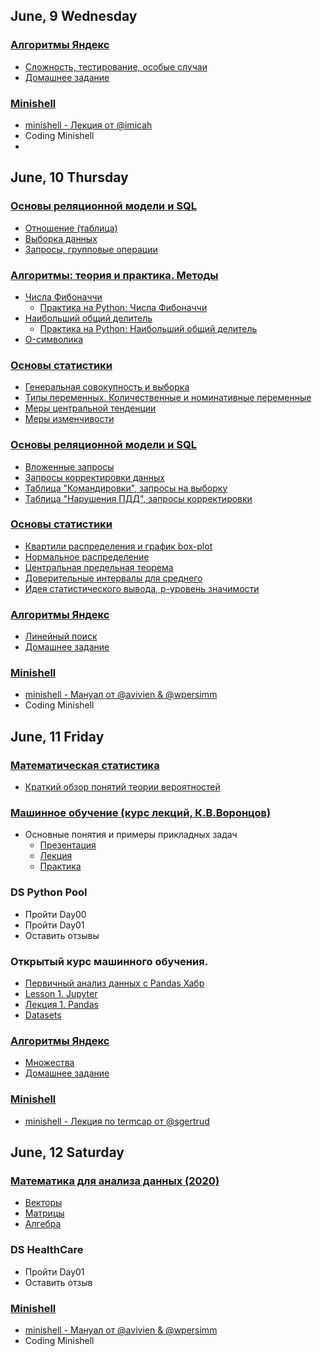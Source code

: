 
## June, 9  Wednesday
  ### [Алгоритмы Яндекс](https://yandex.ru/yaintern/algorithm-training)
  * [Сложность, тестирование, особые случаи](https://youtu.be/QLhqYNsPIVo)
  * [Домашнее задание](https://contest.yandex.ru/contest/27393/enter/)
  
  ### [Minishell](https://www.notion.so/coding_wiki-1d8b8bc675f5426db90a02dd22324ac8)
  * [minishell - Лекция от @imicah](https://www.notion.so/minishell-imicah-a341793fc312485b90020fe950f6d5df)
  * Coding Minishell
  * 
## June, 10 Thursday
  
  ### [Основы реляционной модели и SQL](https://stepik.org/course/63054/syllabus)
  * [Отношение (таблица)](https://stepik.org/lesson/297508/step/1?unit=279268) 
  * [Выборка данных](https://stepik.org/lesson/297509/step/1?unit=279269)
  * [Запросы, групповые операции](https://stepik.org/lesson/297515/step/1?unit=279275)
  
  ### [Алгоритмы: теория и практика. Методы](https://stepik.org/course/217/syllabus)
  * [Числа Фибоначчи](https://stepik.org/lesson/13228/step/1?unit=3414)
    * [Практика на Python: Числа Фибоначчи](https://stepik.org/lesson/13236/step/1?unit=3422)
  * [Наибольший общий делитель](https://stepik.org/lesson/13229/step/1?unit=3415)
    * [Практика на Python: Наибольший общий делитель](https://stepik.org/lesson/13237/step/1?unit=3423)
  * [O-символика](https://stepik.org/lesson/13230/step/1?unit=3416)
  
  ### [Основы статистики](https://stepik.org/lesson/8074/step/1?unit=1354) 
  * [Генеральная совокупность и выборка](https://stepik.org/lesson/8074/step/1?unit=1354)
  * [Типы переменных. Количественные и номинативные переменные](https://stepik.org/lesson/8073/step/1?unit=1353)
  * [Меры центральной тенденции](https://stepik.org/lesson/8075/step/1?unit=1355)
  * [Меры изменчивости](https://stepik.org/lesson/8076/step/1?unit=1356)  
  
  ### [Основы реляционной модели и SQL](https://stepik.org/course/63054/syllabus)
  * [Вложенные запросы](https://stepik.org/lesson/297514/step/1?unit=279274)
  * [Запросы корректировки данных](https://stepik.org/lesson/305012/step/1?unit=287020)
  * [Таблица "Командировки", запросы на выборку](https://stepik.org/lesson/297510/step/1?unit=279270)
  * [Таблица "Нарушения ПДД", запросы корректировки](https://stepik.org/lesson/305762/step/1?unit=287773)
  
  ### [Основы статистики](https://stepik.org/lesson/8074/step/1?unit=1354) 
  * [Квартили распределения и график box-plot](https://stepik.org/lesson/9294/step/1?unit=1827)
  * [Нормальное распределение](https://stepik.org/lesson/9166/step/1?unit=1828)
  * [Центральная предельная теорема](https://stepik.org/lesson/8077/step/1?unit=1357)
  * [Доверительные интервалы для среднего](https://stepik.org/lesson/8079/step/1?unit=1359)
  * [Идея статистического вывода, p-уровень значимости](https://stepik.org/lesson/8078/step/1?unit=1358)

  ### [Алгоритмы Яндекс](https://yandex.ru/yaintern/algorithm-training)
  * [Линейный поиск](https://youtu.be/SKwB41FrGgU)
  * [Домашнее задание](https://contest.yandex.ru/contest/27472/enter/)


  ### [Minishell](https://www.notion.so/coding_wiki-1d8b8bc675f5426db90a02dd22324ac8)
  * [minishell - Мануал от @avivien & @wpersimm](https://www.notion.so/minishell-avivien-wpersimm-33e4caf714b746678701ff7b6d0955fa)
  * Coding Minishell
  
## June, 11 Friday
  
  ### [Математическая статистика](https://stepik.org/course/326/syllabus)
  * [Краткий обзор понятий теории вероятностей](https://stepik.org/lesson/49999/step/1?unit=28547)
  
  ### [Машинное обучение (курс лекций, К.В.Воронцов)](http://www.machinelearning.ru/wiki/index.php?title=%D0%9C%D0%B0%D1%88%D0%B8%D0%BD%D0%BD%D0%BE%D0%B5_%D0%BE%D0%B1%D1%83%D1%87%D0%B5%D0%BD%D0%B8%D0%B5_(%D0%BA%D1%83%D1%80%D1%81_%D0%BB%D0%B5%D0%BA%D1%86%D0%B8%D0%B9,_%D0%9A.%D0%92.%D0%92%D0%BE%D1%80%D0%BE%D0%BD%D1%86%D0%BE%D0%B2))
  * Основные понятия и примеры прикладных задач
    * [Презентация](http://www.machinelearning.ru/wiki/images/f/fc/Voron-ML-Intro-slides.pdf)
    * [Лекция](https://www.youtube.com/watch?v=thrPR77K-os&ab_channel=MachineLearning)
    * [Практика](https://www.youtube.com/watch?v=bJVI5AIback&ab_channel=MachineLearning)
  
  ### DS Python Pool
   * Пройти Day00
   * Пройти Day01
   * Оставить отзывы
  
  ### Открытый курс машинного обучения.
  * [Первичный анализ данных с Pandas Хабр](https://habr.com/ru/company/ods/blog/322626/)
  * [Lesson 1. Jupyter](https://github.com/Yorko/mlcourse.ai/tree/master/jupyter_russian/topic01_pandas_data_analysis)
  * [Лекция 1. Pandas](https://youtu.be/OAy96yiWohk?list=PLVlY_7IJCMJdgcCtQfzj5j8OVB_Y0GJCl)
  * [Datasets](https://www.kaggle.com/kashnitsky/mlcourse)

  ### [Алгоритмы Яндекс](https://yandex.ru/yaintern/algorithm-training)
  * [Множества](https://youtu.be/PUpmV2ieIHA)
  * [Домашнее задание](https://contest.yandex.ru/contest/27663/enter/)

  ### [Minishell](https://www.notion.so/coding_wiki-1d8b8bc675f5426db90a02dd22324ac8)
   * [minishell - Лекция по termcap от @sgertrud](https://www.notion.so/minishell-termcap-sgertrud-dcc3fcbae6d14d24bb3fb50e1b5a04b9)

## June, 12 Saturday
  ### [Математика для анализа данных (2020)](https://cloud.mail.ru/public/2rUz/5cgTLD9km/)
  * [Векторы](https://cloud.mail.ru/public/2rUz/5cgTLD9km/%5Bslivysklad.com%5D%201.%20%D0%9B%D0%B8%D0%BD%D0%B5%D0%B9%D0%BD%D0%B0%D1%8F%20%D0%B0%D0%BB%D0%B3%D0%B5%D0%B1%D1%80%D0%B0.%20%D0%92%D0%B5%D0%BA%D1%82%D0%BE%D1%80%D1%8B/)
  * [Матрицы](https://cloud.mail.ru/public/2rUz/5cgTLD9km/%5Bslivysklad.com%5D%202.%20%D0%9B%D0%B8%D0%BD%D0%B5%D0%B9%D0%BD%D0%B0%D1%8F%20%D0%B0%D0%BB%D0%B3%D0%B5%D0%B1%D1%80%D0%B0.%20%D0%9C%D0%B0%D1%82%D1%80%D0%B8%D1%86%D1%8B/)
  * [Алгебра](https://cloud.mail.ru/public/2rUz/5cgTLD9km/%5Bslivysklad.com%5D%203.%20%D0%9F%D1%80%D0%BE%D0%B4%D0%B2%D0%B8%D0%BD%D1%83%D1%82%D0%B0%D1%8F%20%D0%9B%D0%B8%D0%BD%D0%B5%D0%B9%D0%BD%D0%B0%D1%8F%20%D0%90%D0%BB%D0%B3%D0%B5%D0%B1%D1%80%D0%B0/)

  ### DS HealthCare
  * Пройти Day01
  * Оставить отзыв

  ### [Minishell](https://www.notion.so/coding_wiki-1d8b8bc675f5426db90a02dd22324ac8)
  * [minishell - Мануал от @avivien & @wpersimm](https://www.notion.so/minishell-avivien-wpersimm-33e4caf714b746678701ff7b6d0955fa)
  * Coding Minishell

